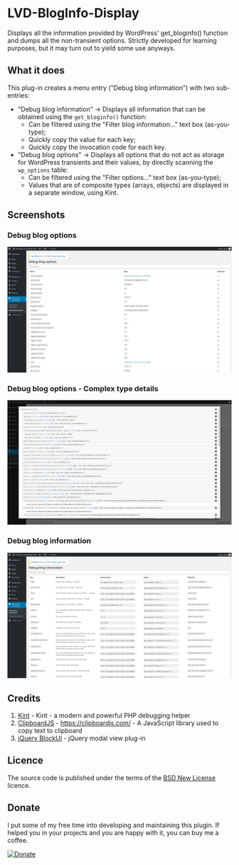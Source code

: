 # LVD-BlogInfo-Display

Displays all the information provided by WordPress' get_bloginfo() function and dumps all the non-transient options. 
Strictly developed for learning purposes, but it may turn out to yield some use anyways.

## What it does

This plug-in creates a menu entry ("Debug blog information") with two sub-entries:

- "Debug blog information" -> Displays all information that can be obtained using the `get_bloginfo()` function:
    - Can be filtered using the "Filter blog information..." text box (as-you-type);
    - Quickly copy the value for each key;
    - Quickly copy the invocation code for each key.
- "Debug blog options" -> Displays all options that do not act as storage for WordPress transients and their values, by directly scanning the `wp_options` table:
    - Can be filtered using the "Filter options..." text box (as-you-type);
    - Values that are of composite types (arrays, objects) are displayed in a separate window, using Kint.

## Screenshots

### Debug blog options

![Debug blog options](/screenshots/Debug_blog_options_ALL.png?raw=true)

### Debug blog options - Complex type details

![Debug blog options - Complex type details](/screenshots/Debug_blog_options_DETAILS.png?raw=true)

### Debug blog information

![Debug blog information](/screenshots/Debug_bloginfo_ALL.png?raw=true)

## Credits

1. [Kint](https://kint-php.github.io/kint/) - Kint - a modern and powerful PHP debugging helper
2. [ClipboardJS]() - https://clipboardjs.com/ - A JavaScript library used to copy text to clipboard
3. [jQuery BlockUI](http://jquery.malsup.com/block/#overview) - jQuery modal view plug-in

## Licence

The source code is published under the terms of the [BSD New License](https://opensource.org/licenses/BSD-3-Clause) licence.

## Donate

I put some of my free time into developing and maintaining this plugin.
If helped you in your projects and you are happy with it, you can buy me a coffee.

[![Donate](https://www.paypalobjects.com/en_US/i/btn/btn_donateCC_LG.gif)](https://www.paypal.com/cgi-bin/webscr?cmd=_donations&business=KF943RX59TYDE&currency_code=EUR&source=url)